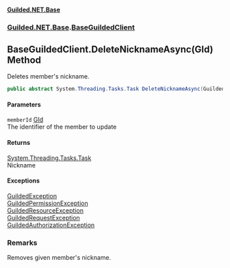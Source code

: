 
#### [Guilded.NET.Base](Guilded_NET_Base 'Guilded_NET_Base')
### [Guilded.NET.Base](Guilded_NET_Base#Guilded_NET_Base 'Guilded.NET.Base').[BaseGuildedClient](BaseGuildedClient 'Guilded.NET.Base.BaseGuildedClient')
## BaseGuildedClient.DeleteNicknameAsync(GId) Method
Deletes member's nickname.  
```csharp
public abstract System.Threading.Tasks.Task DeleteNicknameAsync(Guilded.NET.Base.GId memberId);
```

#### Parameters
<a name='Guilded_NET_Base_BaseGuildedClient_DeleteNicknameAsync(Guilded_NET_Base_GId)_memberId'></a>
`memberId` [GId](GId 'Guilded.NET.Base.GId')  
The identifier of the member to update
  

#### Returns
[System.Threading.Tasks.Task](https://docs.microsoft.com/en-us/dotnet/api/System.Threading.Tasks.Task 'System.Threading.Tasks.Task')  
Nickname

#### Exceptions
[GuildedException](GuildedException 'Guilded.NET.Base.GuildedException')  
[GuildedPermissionException](GuildedPermissionException 'Guilded.NET.Base.GuildedPermissionException')  
[GuildedResourceException](GuildedResourceException 'Guilded.NET.Base.GuildedResourceException')  
[GuildedRequestException](GuildedRequestException 'Guilded.NET.Base.GuildedRequestException')  
[GuildedAuthorizationException](GuildedAuthorizationException 'Guilded.NET.Base.GuildedAuthorizationException')  
### Remarks
Removes given member's nickname.

